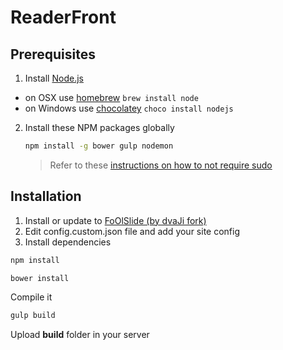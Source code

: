 # ReaderFront

## Prerequisites

1. Install [Node.js](http://nodejs.org)
 - on OSX use [homebrew](http://brew.sh) `brew install node`
 - on Windows use [chocolatey](https://chocolatey.org/) `choco install nodejs`

2. Install these NPM packages globally

    ```bash
    npm install -g bower gulp nodemon
    ```

    >Refer to these [instructions on how to not require sudo](https://github.com/sindresorhus/guides/blob/master/npm-global-without-sudo.md)

## Installation
1. Install or update to [FoOlSlide (by dvaJi fork)](https://github.com/dvaJi/FoOlSlide)
2. Edit config.custom.json file and add your site config
3. Install dependencies 
```bash
npm install
```
```bash
bower install
```
Compile it
```bash
gulp build
```
Upload **build** folder in your server